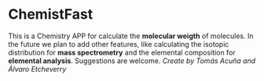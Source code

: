 # ChemistFast
This is a Chemistry APP for calculate the **molecular weigth** of molecules. In the future we plan to add other features, like calculating the isotopic distribution for **mass spectrometry** and the elemental composition for **elemental analysis**.
Suggestions are welcome.
_Create by Tomás Acuña and Álvaro Etcheverry_


